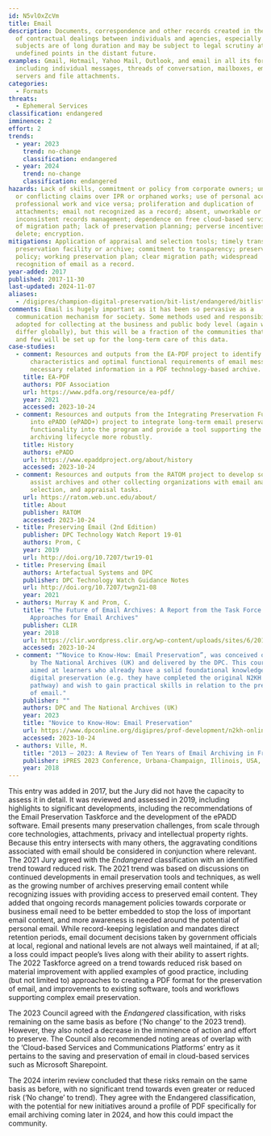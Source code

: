 ```yaml
---
id: N5vlOxZcVm
title: Email
description: Documents, correspondence and other records created in the course
  of contractual dealings between individuals and agencies, especially where the
  subjects are of long duration and may be subject to legal scrutiny at
  undefined points in the distant future.
examples: Gmail, Hotmail, Yahoo Mail, Outlook, and email in all its forms
  including individual messages, threads of conversation, mailboxes, email
  servers and file attachments.
categories:
  - Formats
threats:
  - Ephemeral Services
classification: endangered
imminence: 2
effort: 2
trends:
  - year: 2023
    trend: no-change
    classification: endangered
  - year: 2024
    trend: no-change
    classification: endangered
hazards: Lack of skills, commitment or policy from corporate owners; uncertainty
  or conflicting claims over IPR or orphaned works; use of personal accounts for
  professional work and vice versa; proliferation and duplication of
  attachments; email not recognized as a record; absent, unworkable or
  inconsistent records management; dependence on free cloud-based services; lack
  of migration path; lack of preservation planning; perverse incentives to
  delete; encryption.
mitigations: Application of appraisal and selection tools; timely transfer to
  preservation facility or archive; commitment to transparency; preservation
  policy; working preservation plan; clear migration path; widespread
  recognition of email as a record.
year-added: 2017
published: 2017-11-30
last-updated: 2024-11-07
aliases:
  - /digipres/champion-digital-preservation/bit-list/endangered/bitlist-email
comments: Email is hugely important as it has been so pervasive as a
  communication mechanism for society. Some methods used and responsibility
  adopted for collecting at the business and public body level (again will
  differ globally), but this will be a fraction of the communities that use it,
  and few will be set up for the long-term care of this data.
case-studies:
  - comment: Resources and outputs from the EA-PDF project to identify the essential
      characteristics and optimal functional requirements of email messages and
      necessary related information in a PDF technology-based archive.
    title: EA-PDF
    authors: PDF Association
    url: https://www.pdfa.org/resource/ea-pdf/
    year: 2021
    accessed: 2023-10-24
  - comment: Resources and outputs from the Integrating Preservation Functionality
      into ePADD (ePADD+) project to integrate long-term email preservation
      functionality into the program and provide a tool supporting the email
      archiving lifecycle more robustly.
    title: History
    authors: ePADD
    url: https://www.epaddproject.org/about/history
    accessed: 2023-10-24
  - comment: Resources and outputs from the RATOM project to develop software to
      assist archives and other collecting organizations with email analysis,
      selection, and appraisal tasks.
    url: https://ratom.web.unc.edu/about/
    title: About
    publisher: RATOM
    accessed: 2023-10-24
  - title: Preserving Email (2nd Edition)
    publisher: DPC Technology Watch Report 19-01
    authors: Prom, C
    year: 2019
    url: http://doi.org/10.7207/twr19-01
  - title: Preserving Email
    authors: Artefactual Systems and DPC
    publisher: DPC Technology Watch Guidance Notes
    url: http://doi.org/10.7207/twgn21-08
    year: 2021
  - authors: Murray K and Prom, C.
    title: "The Future of Email Archives: A Report from the Task Force on Technical
      Approaches for Email Archives"
    publisher: CLIR
    year: 2018
    url: https://clir.wordpress.clir.org/wp-content/uploads/sites/6/2018/08/CLIR-pub175.pdf
    accessed: 2023-10-24
  - comment: "“Novice to Know-How: Email Preservation”, was conceived of and funded
      by The National Archives (UK) and delivered by the DPC. This course is
      aimed at learners who already have a solid foundational knowledge of
      digital preservation (e.g. they have completed the original N2KH learning
      pathway) and wish to gain practical skills in relation to the preservation
      of email."
    publisher: ""
    authors: DPC and The National Archives (UK)
    year: 2023
    title: "Novice to Know-How: Email Preservation"
    url: https://www.dpconline.org/digipres/prof-development/n2kh-online-training
    accessed: 2023-10-24
  - authors: Ville, M.
    title: "2013 – 2023: A Review of Ten Years of Email Archiving in France"
    publisher: iPRES 2023 Conference, Urbana-Champaign, Illinois, USA, 19–22 September
    year: 2018
---
```

This entry was added in 2017, but the Jury did not have the capacity to assess it in detail. It was reviewed and assessed in 2019, including highlights to significant developments, including the recommendations of the Email Preservation Taskforce and the development of the ePADD software. Email presents many preservation challenges, from scale through core technologies, attachments, privacy and intellectual property rights. Because this entry intersects with many others, the aggravating conditions associated with email should be considered in conjunction where relevant. The 2021 Jury agreed with the *Endangered* classification with an identified trend toward reduced risk. The 2021 trend was based on discussions on continued developments in email preservation tools and techniques, as well as the growing number of archives preserving email content while recognizing issues with providing access to preserved email content. They added that ongoing records management policies towards corporate or business email need to be better embedded to stop the loss of important email content, and more awareness is needed around the potential of personal email. While record-keeping legislation and mandates direct retention periods, email document decisions taken by government officials at local, regional and national levels are not always well maintained, if at all; a loss could impact people’s lives along with their ability to assert rights. The 2022 Taskforce agreed on a trend towards reduced risk based on material improvement with applied examples of good practice, including (but not limited to) approaches to creating a PDF format for the preservation of email, and improvements to existing software, tools and workflows supporting complex email preservation.

The 2023 Council agreed with the *Endangered* classification, with risks remaining on the same basis as before (‘No change’ to the 2023 trend). However, they also noted a decrease in the imminence of action and effort to preserve. The Council also recommended noting areas of overlap with the ‘Cloud-based Services and Communications Platforms’ entry as it pertains to the saving and preservation of email in cloud-based services such as Microsoft Sharepoint.

The 2024 interim review concluded that these risks remain on the same basis as before, with no significant trend towards even greater or reduced risk (‘No change’ to trend). They agree with the Endangered classification, with the potential for new initiatives around a profile of PDF specifically for email archiving coming later in 2024, and how this could impact the community.
